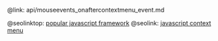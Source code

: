 @link: api/mouseevents_onaftercontextmenu_event.md

@seolinktop: [popular javascript framework](https://webix.com)
@seolink: [javascript context menu](https://webix.com/widget/contextmenu/)